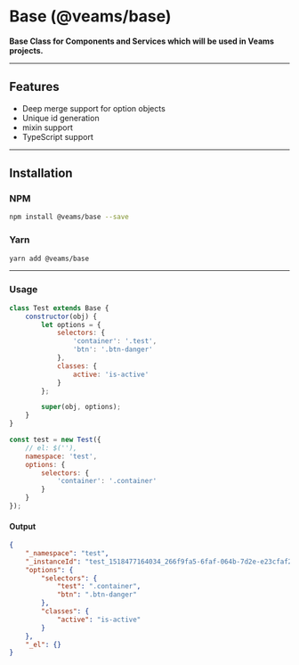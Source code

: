 [//]: # ({{#wrapWith "content-section"}})

[//]: #     ({{#wrapWith "grid-row"}})
[//]: #         ({{#wrapWith "grid-col" colClasses="is-col-mobile-l-8"}})

# Base (@veams/base)

**Base Class for Components and Services which will be used in Veams projects.**

---------

## Features

- Deep merge support for option objects
- Unique id generation 
- mixin support
- TypeScript support

---------

## Installation

### NPM 

``` bash
npm install @veams/base --save
```

### Yarn 

``` bash
yarn add @veams/base
```

---------

### Usage

``` js
class Test extends Base {
	constructor(obj) {
		let options = {
			selectors: {
				'container': '.test',
				'btn': '.btn-danger'
			},
			classes: {
				active: 'is-active'
			}
		};

		super(obj, options);
	}
}

const test = new Test({
	// el: $(''),
	namespace: 'test',
	options: {
		selectors: {
			'container': '.container'
		}
	}
});
```

#### Output 

``` json
{
	"_namespace": "test",
	"_instanceId": "test_1518477164034_266f9fa5-6faf-064b-7d2e-e23cfaf2855e",
	"options": {
		"selectors": {
			"test": ".container",
			"btn": ".btn-danger"
		},
		"classes": {
			"active": "is-active"
		}
	},
	"_el": {}
}
```

[//]: #         ({{/wrapWith}})
[//]: #     ({{/wrapWith}})

[//]: # ({{/wrapWith}})